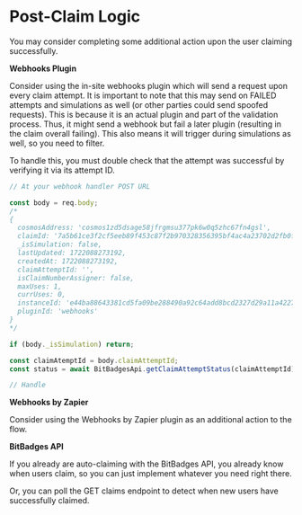 # Post-Claim Logic

You may consider completing some additional action upon the user claiming successfully.

**Webhooks Plugin**

Consider using the in-site webhooks plugin which will send a request upon every claim attempt. It is important to note that this may send on FAILED attempts and simulations as well (or other parties could send spoofed requests). This is because it is an actual plugin and part of the validation process. Thus, it might send a webhook but fail a later plugin (resulting in the claim overall failing). This also means it will trigger during simulations as well, so you need to filter.

To handle this, you must double check that the attempt was successful by verifying it via its attempt ID.

```typescript
// At your webhook handler POST URL

const body = req.body;
/*
{
  cosmosAddress: 'cosmos1zd5dsage58jfrgmsu377pk6w0q5zhc67fn4gsl',
  claimId: '7a5b61ce3f2cf5eeb89f453c87f2b970328356395bf4ac4a23702d2fb0fb63c9',
  _isSimulation: false,
  lastUpdated: 1722088273192,
  createdAt: 1722088273192,
  claimAttemptId: '',
  isClaimNumberAssigner: false,
  maxUses: 1,
  currUses: 0,
  instanceId: 'e44ba88643381cd5fa09be288490a92c64add8bcd2327d29a11a4227fab55e5e',
  pluginId: 'webhooks'
}
*/

if (body._isSimulation) return;

const claimAtemptId = body.claimAttemptId;
const status = await BitBadgesApi.getClaimAttemptStatus(claimAttemptId);

// Handle 
```

**Webhooks by Zapier**

Consider using the Webhooks by Zapier plugin as an additional action to the flow.

**BitBadges API**

If you already are auto-claiming with the BitBadges API, you already know when users claim, so you can just implement whatever you need right there.

Or, you can poll the GET claims endpoint to detect when new users have successfully claimed.
